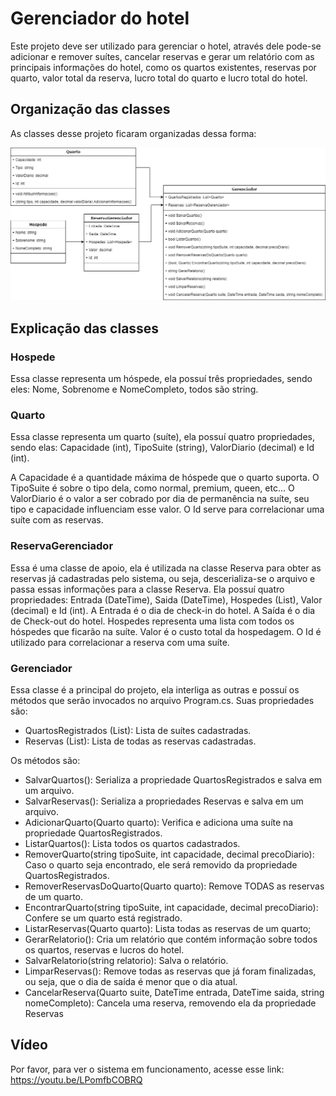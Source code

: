 # Gerenciador do hotel
Este projeto deve ser utilizado para gerenciar o hotel, através dele pode-se adicionar e remover suítes, cancelar reservas e gerar um relatório com as principais informações do hotel, como os quartos existentes, reservas por quarto, valor total da reserva, lucro total do quarto e lucro total do hotel.

## Organização das classes
As classes desse projeto ficaram organizadas dessa forma:

![Diagrama de classe reserva hotel](diagrama_classe_gerenciador_hotel.png)

## Explicação das classes

### Hospede
Essa classe representa um hóspede, ela possuí três propriedades, sendo eles: Nome, Sobrenome e NomeCompleto, todos são string.

### Quarto
Essa classe representa um quarto (suíte), ela possuí quatro propriedades, sendo elas: Capacidade (int), TipoSuite (string), ValorDiario (decimal) e Id (int).

A Capacidade é a quantidade máxima de hóspede que o quarto suporta.
O TipoSuite é sobre o tipo dela, como normal, premium, queen, etc...
O ValorDiario é o valor a ser cobrado por dia de permanência na suíte, seu tipo e capacidade influenciam esse valor.
O Id serve para correlacionar uma suíte com as reservas.

### ReservaGerenciador
Essa é uma classe de apoio, ela é utilizada na classe Reserva para obter as reservas já cadastradas pelo sistema, ou seja, descerializa-se o arquivo e passa essas informações para a classe Reserva.
Ela possuí quatro propriedades: Entrada (DateTime), Saida (DateTime), Hospedes (List<Pessoa>), Valor (decimal) e Id (int).
A Entrada é o dia de check-in do hotel.
A Saída é o dia de Check-out do hotel.
Hospedes representa uma lista com todos os hóspedes que ficarão na suíte.
Valor é o custo total da hospedagem.
O Id é utilizado para correlacionar a reserva com uma suíte.

### Gerenciador
Essa classe é a principal do projeto, ela interliga as outras e possuí os métodos que serão invocados no arquivo Program.cs.
Suas propriedades são: 
 - QuartosRegistrados (List<Quarto>): Lista de suítes cadastradas.
 - Reservas (List<ReservaGerenciador>): Lista de todas as reservas cadastradas.

Os métodos são:
 - SalvarQuartos(): Serializa a propriedade QuartosRegistrados e salva em um arquivo.
 - SalvarReservas(): Serializa a propriedades Reservas e salva em um arquivo.
 - AdicionarQuarto(Quarto quarto): Verifica e adiciona uma suíte na propriedade QuartosRegistrados.
 - ListarQuartos(): Lista todos os quartos cadastrados.
 - RemoverQuarto(string tipoSuite, int capacidade, decimal precoDiario): Caso o quarto seja encontrado, ele será removido da propriedade QuartosRegistrados.
 - RemoverReservasDoQuarto(Quarto quarto): Remove TODAS as reservas de um quarto.
 - EncontrarQuarto(string tipoSuite, int capacidade, decimal precoDiario): Confere se um quarto está registrado.
 - ListarReservas(Quarto quarto): Lista todas as reservas de um quarto;
 - GerarRelatorio(): Cria um relatório que contém informação sobre todos os quartos, reservas e lucros do hotel.
 - SalvarRelatorio(string relatorio): Salva o relatório.
 - LimparReservas(): Remove todas as reservas que já foram finalizadas, ou seja, que o dia de saída é menor que o dia atual.
 - CancelarReserva(Quarto suite, DateTime entrada, DateTime saida, string nomeCompleto): Cancela uma reserva, removendo ela da propriedade Reservas

## Vídeo
Por favor, para ver o sistema em funcionamento, acesse esse link: https://youtu.be/LPomfbCOBRQ
